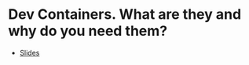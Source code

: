 # Dev Containers. What are they and why do you need them?

- [Slides](https://www.josephguadagno.net/presentations/devcontainers-what-are-they-and-why-do-you-need-them)

